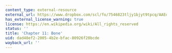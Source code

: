 ```yaml
---
content_type: external-resource
external_url: https://www.dropbox.com/scl/fo/7546823tljy1bjyt9tpcq/AAEdp87VwbhxRkQBqz0IVgc/Chapters/Chapter%2011%20Bone?dl=0&rlkey=k1xjxujib4qod0q2pu12nvmyx&subfolder_nav_tracking=1
has_external_license_warning: true
license: https://en.wikipedia.org/wiki/All_rights_reserved
status: ''
title: 'Chapter 11: Bone'
uid: dad48ef2-2005-4b2e-bfac-80926f20bcde
wayback_url: ''
---
```

